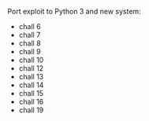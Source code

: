 Port exploit to Python 3 and new system:

* chall 6
* chall 7
* chall 8
* chall 9
* chall 10
* chall 12
* chall 13
* chall 14
* chall 15
* chall 16
* chall 19
